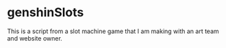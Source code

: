 # genshinSlots
This is a script from a slot machine game that I am making with an art team and website owner. 
